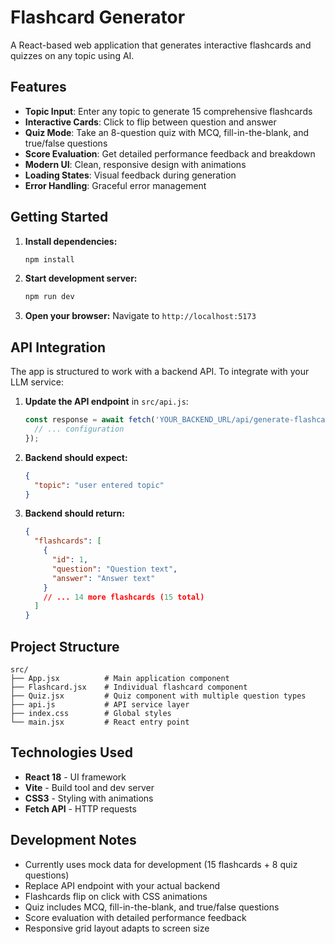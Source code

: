 # Flashcard Generator

A React-based web application that generates interactive flashcards and quizzes on any topic using AI.

## Features

- **Topic Input**: Enter any topic to generate 15 comprehensive flashcards
- **Interactive Cards**: Click to flip between question and answer
- **Quiz Mode**: Take an 8-question quiz with MCQ, fill-in-the-blank, and true/false questions
- **Score Evaluation**: Get detailed performance feedback and breakdown
- **Modern UI**: Clean, responsive design with animations
- **Loading States**: Visual feedback during generation
- **Error Handling**: Graceful error management

## Getting Started

1. **Install dependencies:**
   ```bash
   npm install
   ```

2. **Start development server:**
   ```bash
   npm run dev
   ```

3. **Open your browser:**
   Navigate to `http://localhost:5173`

## API Integration

The app is structured to work with a backend API. To integrate with your LLM service:

1. **Update the API endpoint** in `src/api.js`:
   ```javascript
   const response = await fetch('YOUR_BACKEND_URL/api/generate-flashcards', {
     // ... configuration
   });
   ```

2. **Backend should expect:**
   ```json
   {
     "topic": "user entered topic"
   }
   ```

3. **Backend should return:**
   ```json
   {
     "flashcards": [
       {
         "id": 1,
         "question": "Question text",
         "answer": "Answer text"
       }
       // ... 14 more flashcards (15 total)
     ]
   }
   ```

## Project Structure

```
src/
├── App.jsx          # Main application component
├── Flashcard.jsx    # Individual flashcard component
├── Quiz.jsx         # Quiz component with multiple question types
├── api.js           # API service layer
├── index.css        # Global styles
└── main.jsx         # React entry point
```

## Technologies Used

- **React 18** - UI framework
- **Vite** - Build tool and dev server
- **CSS3** - Styling with animations
- **Fetch API** - HTTP requests

## Development Notes

- Currently uses mock data for development (15 flashcards + 8 quiz questions)
- Replace API endpoint with your actual backend
- Flashcards flip on click with CSS animations
- Quiz includes MCQ, fill-in-the-blank, and true/false questions
- Score evaluation with detailed performance feedback
- Responsive grid layout adapts to screen size